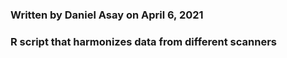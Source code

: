 ### Written by Daniel Asay on April 6, 2021

### R script that harmonizes data from different scanners
